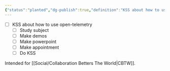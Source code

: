 ```yaml
---
{"status":"planted","dg-publish":true,"definition":"KSS about how to use open-telemetry","tags":["cbtw","pinned","study/OpenTelemetry"],"creation_date":"2024-05-02 21:09","permalink":"/study/kss-open-telemetry/","dgPassFrontmatter":true}
---
```


- [ ] KSS about how to use open-telemetry
	- [ ] Study subject
	- [ ] Make demos
	- [ ] Make powerpoint
	- [ ] Make appointment
	- [ ] Do KSS

Intended for [[Social/Collaboration Betters The World\|CBTW]].
